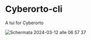 # Cyberorto-cli

A tui for Cyberorto

![Schermata 2024-03-12 alle 06 57 37](https://github.com/MindsHub/cyberorto-cli/assets/129979159/f95eb2ca-dcda-45c7-afb7-4ed65ed6b17a)
